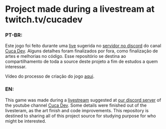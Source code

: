 # Project made during a livestream at twitch.tv/cucadev

### PT-BR:
Este jogo foi feito durante uma [live](https://www.twitch.tv/videos/707286461) sugerida no [servidor no discord](https://discord.gg/uSsnqpW) do canal [Cuca Dev](https://youtube.com/kodexindiegames). Alguns detalhes foram finalizados por fora, como finalização de artes e melhorias no código. Esse repositório se destina ao compartilhamento de toda a source deste projeto a fim de estudos a quem interessar.

Vídeo do processo de criação do jogo [aqui](https://www.youtube.com/watch?v=wWAmh_aDSxA).

### EN:
This game was made during a [livestream](https://www.twitch.tv/videos/707286461) suggested at [our discord server](https://discord.gg/uSsnqpW) of the youtube channel [Cuca Dev](https://youtube.com/kodexindiegames). Some details were finished out of the livesteram, as the art finish and code improvements. This repository is destined to sharing all of this project source for studying purpose for who might be interested.
